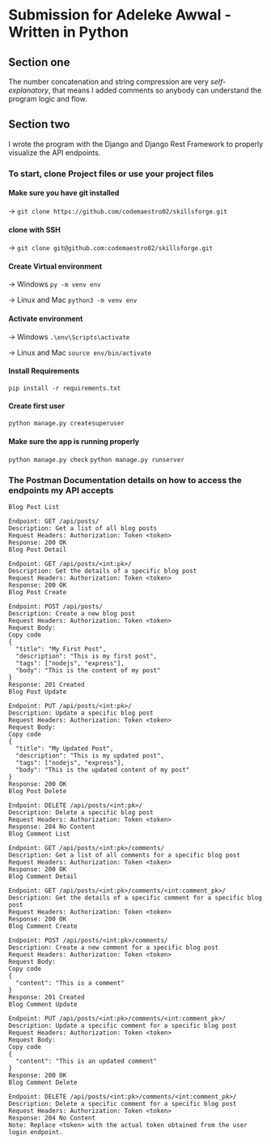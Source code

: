 # Submission for Adeleke Awwal - Written in Python
## Section one
The number concatenation and string compression are very *self-explanatory*, that means I added comments so anybody can understand the program logic and flow.

## Section two
I wrote the program with the Django and Django Rest Framework to properly visualize the API endpoints.

### To start, clone Project files or use your project files

#### Make sure you have git installed
-> `git clone https://github.com/codemaestro02/skillsforge.git`
#### clone with SSH
-> `git clone git@github.com:codemaestro02/skillsforge.git`

#### Create Virtual environment
-> Windows
`py -m venv env`

-> Linux and Mac
`python3 -m venv env`

#### Activate environment
-> Windows
`.\env\Scripts\activate`

-> Linux and Mac
`source env/bin/activate`

#### Install Requirements
`pip install -r requirements.txt`

#### Create first user
`python manage.py createsuperuser`

#### Make sure the app is running properly
`python manage.py check`
`python manage.py runserver`

### The Postman Documentation details on how to access the endpoints my API accepts
```
Blog Post List

Endpoint: GET /api/posts/
Description: Get a list of all blog posts
Request Headers: Authorization: Token <token>
Response: 200 OK
Blog Post Detail

Endpoint: GET /api/posts/<int:pk>/
Description: Get the details of a specific blog post
Request Headers: Authorization: Token <token>
Response: 200 OK
Blog Post Create

Endpoint: POST /api/posts/
Description: Create a new blog post
Request Headers: Authorization: Token <token>
Request Body:
Copy code
{
  "title": "My First Post",
  "description": "This is my first post",
  "tags": ["nodejs", "express"],
  "body": "This is the content of my post"
}
Response: 201 Created
Blog Post Update

Endpoint: PUT /api/posts/<int:pk>/
Description: Update a specific blog post
Request Headers: Authorization: Token <token>
Request Body:
Copy code
{
  "title": "My Updated Post",
  "description": "This is my updated post",
  "tags": ["nodejs", "express"],
  "body": "This is the updated content of my post"
}
Response: 200 OK
Blog Post Delete

Endpoint: DELETE /api/posts/<int:pk>/
Description: Delete a specific blog post
Request Headers: Authorization: Token <token>
Response: 204 No Content
Blog Comment List

Endpoint: GET /api/posts/<int:pk>/comments/
Description: Get a list of all comments for a specific blog post
Request Headers: Authorization: Token <token>
Response: 200 OK
Blog Comment Detail

Endpoint: GET /api/posts/<int:pk>/comments/<int:comment_pk>/
Description: Get the details of a specific comment for a specific blog post
Request Headers: Authorization: Token <token>
Response: 200 OK
Blog Comment Create

Endpoint: POST /api/posts/<int:pk>/comments/
Description: Create a new comment for a specific blog post
Request Headers: Authorization: Token <token>
Request Body:
Copy code
{
  "content": "This is a comment"
}
Response: 201 Created
Blog Comment Update

Endpoint: PUT /api/posts/<int:pk>/comments/<int:comment_pk>/
Description: Update a specific comment for a specific blog post
Request Headers: Authorization: Token <token>
Request Body:
Copy code
{
  "content": "This is an updated comment"
}
Response: 200 OK
Blog Comment Delete

Endpoint: DELETE /api/posts/<int:pk>/comments/<int:comment_pk>/
Description: Delete a specific comment for a specific blog post
Request Headers: Authorization: Token <token>
Response: 204 No Content
Note: Replace <token> with the actual token obtained from the user login endpoint.
```
